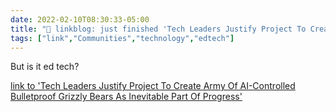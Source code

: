 ```yaml
---
date: 2022-02-10T08:30:33-05:00
title: "🔗 linkblog: just finished 'Tech Leaders Justify Project To Create Army Of AI-Controlled Bulletproof Grizzly Bears As Inevitable Part Of Progress'"
tags: ["link","Communities","technology","edtech"]
---
```

But is it ed tech?
 
[link to 'Tech Leaders Justify Project To Create Army Of AI-Controlled Bulletproof Grizzly Bears As Inevitable Part Of Progress'](https://www.theonion.com/tech-leaders-justify-project-to-create-army-of-ai-contr-1848402815)
